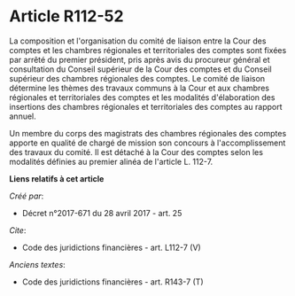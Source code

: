 # Article R112-52

La composition et l'organisation du comité de liaison entre la Cour des comptes et les chambres régionales et territoriales
des comptes sont fixées par arrêté du premier président, pris après avis du procureur général et consultation du Conseil
supérieur de la Cour des comptes et du Conseil supérieur des chambres régionales des comptes. Le comité de liaison détermine
les thèmes des travaux communs à la Cour et aux chambres régionales et territoriales des comptes et les modalités
d'élaboration des insertions des chambres régionales et territoriales des comptes au rapport annuel.

Un membre du corps des magistrats des chambres régionales des comptes apporte en qualité de chargé de mission son concours à
l'accomplissement des travaux du comité. Il est détaché à la Cour des comptes selon les modalités définies au premier alinéa
de l'article L. 112-7.

**Liens relatifs à cet article**

_Créé par_:

  - Décret n°2017-671 du 28 avril 2017 - art. 25

_Cite_:

  - Code des juridictions financières - art. L112-7 (V)

_Anciens textes_:

  - Code des juridictions financières - art. R143-7 (T)
